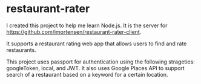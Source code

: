 # restaurant-rater

I created this project to help me learn Node.js. It is the server for https://github.com/imortensen/restaurant-rater-client. 

It supports a restaurant rating web app that allows users to find and rate restaurants. 

This project uses passport for authentication using the following strageties: googleToken, local, and JWT. It also uses Google Places API to support search of a restaurant based on a keyword for a certain location. 